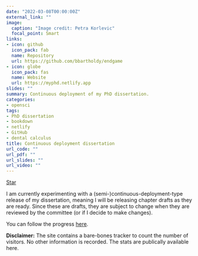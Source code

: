 ```yaml
---
date: "2022-03-08T00:00:00Z"
external_link: ""
image:
  caption: "Image credit: Petra Korlevic"
  focal_point: Smart
links:
- icon: github
  icon_pack: fab
  name: Repository
  url: https://github.com/bbartholdy/endgame
- icon: globe
  icon_pack: fas
  name: Website
  url: https://myphd.netlify.app
slides: ""
summary: Continuous deployment of my PhD dissertation.
categories:
- opensci
tags:
- PhD dissertation
- bookdown
- netlify
- GitHub
- dental calculus
title: Continuous deployment dissertation
url_code: ""
url_pdf: ""
url_slides: ""
url_video: ""
---
```


<span style="text-shadow: none;"><a class="github-button" href="https://github.com/bbartholdy/endgame" data-icon="octicon-star" data-size="large" data-show-count="true" aria-label="Star this on GitHub">Star</a><script async defer src="https://buttons.github.io/buttons.js"></script></span>

I am currently experimenting with a (semi-)continuous-deployment-type release of my dissertation, meaning I will be releasing chapter drafts as they are ready. Since these are drafts, they are subject to change when they are reviewed by the committee (or if I decide to make changes).

You can follow the progress [here](https://myphd.netlify.app).

**Disclaimer:** The site contains a bare-bones tracker to count the number of visitors. No other information is recorded. The stats are publically available here.